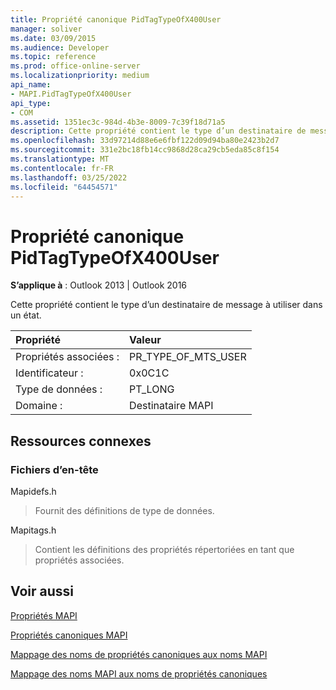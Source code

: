 ```yaml
---
title: Propriété canonique PidTagTypeOfX400User
manager: soliver
ms.date: 03/09/2015
ms.audience: Developer
ms.topic: reference
ms.prod: office-online-server
ms.localizationpriority: medium
api_name:
- MAPI.PidTagTypeOfX400User
api_type:
- COM
ms.assetid: 1351ec3c-984d-4b3e-8009-7c39f18d71a5
description: Cette propriété contient le type d’un destinataire de message à utiliser dans un état pour Outlook 2013 et Outlook 2016.
ms.openlocfilehash: 33d97214d88e6e6fbf122d09d94ba80e2423b2d7
ms.sourcegitcommit: 331e2bc18fb14cc9868d28ca29cb5eda85c8f154
ms.translationtype: MT
ms.contentlocale: fr-FR
ms.lasthandoff: 03/25/2022
ms.locfileid: "64454571"
---
```

# <a name="pidtagtypeofx400user-canonical-property"></a>Propriété canonique PidTagTypeOfX400User

  
  
**S’applique à** : Outlook 2013 | Outlook 2016 
  
Cette propriété contient le type d’un destinataire de message à utiliser dans un état.
  
|Propriété |Valeur |
|:-----|:-----|
|Propriétés associées :  <br/> |PR_TYPE_OF_MTS_USER  <br/> |
|Identificateur :  <br/> |0x0C1C  <br/> |
|Type de données :  <br/> |PT_LONG  <br/> |
|Domaine :  <br/> |Destinataire MAPI  <br/> |
   
## <a name="related-resources"></a>Ressources connexes

### <a name="header-files"></a>Fichiers d’en-tête

Mapidefs.h
  
> Fournit des définitions de type de données.
    
Mapitags.h
  
> Contient les définitions des propriétés répertoriées en tant que propriétés associées.
    
## <a name="see-also"></a>Voir aussi



[Propriétés MAPI](mapi-properties.md)
  
[Propriétés canoniques MAPI](mapi-canonical-properties.md)
  
[Mappage des noms de propriétés canoniques aux noms MAPI](mapping-canonical-property-names-to-mapi-names.md)
  
[Mappage des noms MAPI aux noms de propriétés canoniques](mapping-mapi-names-to-canonical-property-names.md)

